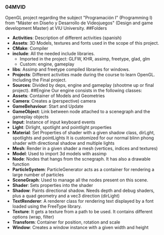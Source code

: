 ### 04MVID
OpenGL project regarding the subject "Programación I" (Programming I) from "Máster en Diseño y Desarrollo de Videojuegos" (Design and game development Master) at VIU University.
##Folders
- **Activities**: Description of different activities (spanish)
- **Assets**: 3D Models, textures and fonts used in the scope of this project.
- **CMake**: Compiler
- **include**: All the needed include libraries.
	- Imported in the project: GLFW, KHR, assimp, freetype, glad, glm
	- Custom: engine, gameplay
- **libs**: Assimp and freetype compiled libraries for windows.
- **Projects**: Different activities made during the course to learn OpenGL. Including the Final project.
- **Sources**: Divided by deps, engine and gameplay (shootme up or final project).
##Engine
Our engine consists in the following classes:
- **Assets**: Container of Models and Geometries
- **Camera**: Creates a (perspective) camera
- **GameBehaviour**: Start and Update
- **GameObject**:  Link between node attached to a scenegraph and the gameplay objects
- **Input**:  Instance of input keyboard events
- **Light**: Dirlight, spotlight and pointlight properties
- **Material**: Set Properties of shader with a given shadow class, dirLght, spotlights and pointLights
It is customized for our normal blinn phong shader with directional shadow and multiple lights
- **Mesh**: Render in a given shader a mesh (vertices, indices and textures)
- **Model**: Used to import 3d models with assimp
- **Node**: Nodes that hangs from the scnegraph. It has also a drawable function
- **ParticleSystem**: ParticleGenerator acts as a container for rendering a large number of  particles
- **SceneGraph**: Used to manage all the nodes present on this scene.
- **Shader**: Sets properties into the shader
- **Shadow**: Paints directional shadow. Needs depth and debug shaders, plus a quad geometry and a vec3 direction (dirLight)
- **TextRenderer**: A renderer class for rendering text displayed by a font loaded using the FreeType library.
- **Texture**: It gets a texture from a path to be used. It contains different options (wrap, filter)
- **Transform**: Container for position, rotation and scale
- **Window**: Creates a window instance with a given width and height